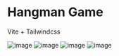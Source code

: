 <h1>Hangman Game</h1>
<p>Vite + Tailwindcss</p>

![image](https://github.com/user-attachments/assets/86a8e757-0941-4cd9-b0dd-5b527dcfdcb4)
![image](https://github.com/user-attachments/assets/a61f60af-9c82-402b-8495-b64df22c3d6b)
![image](https://github.com/user-attachments/assets/3ddd9fea-61af-4962-b91b-6c038af78a93)
![image](https://github.com/user-attachments/assets/1eebdac5-6e5d-4900-a82b-a3cecb6b467a)

